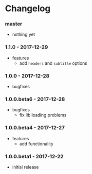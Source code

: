# Changelog

### master

* nothing yet

### 1.1.0 - 2017-12-29

* features
    * add `headers` and `subtitle` options

### 1.0.0 - 2017-12-28

* bugfixes

### 1.0.0.beta6 - 2017-12-28

* bugfixes
    * fix lib loading problems

### 1.0.0.beta4 - 2017-12-27

* features
    * add functionality

### 1.0.0.beta1 - 2017-12-22

* initial release
